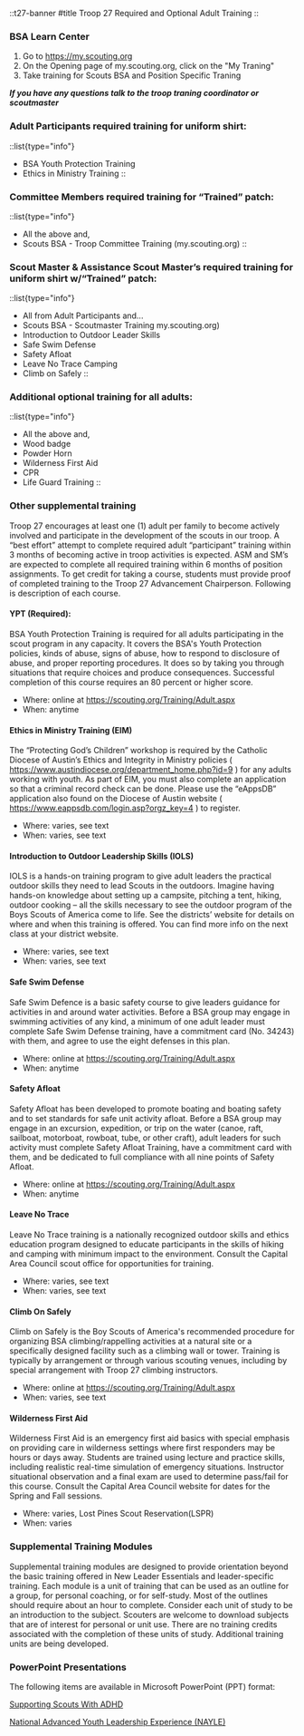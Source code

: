 
::t27-banner
#title
Troop 27 Required and Optional Adult Training
::

### BSA Learn Center

1. Go to https://my.scouting.org
2. On the Opening page of my.scouting.org, click on the "My Traning"
3. Take training for Scouts BSA and Position Specific Traning

***If you have any questions talk to the troop traning coordinator or scoutmaster***

### Adult Participants required training for uniform shirt:
::list{type="info"}
- BSA Youth Protection Training
- Ethics in Ministry Training
::

### Committee Members required training for “Trained” patch:
::list{type="info"}
- All the above and,
- Scouts BSA - Troop Committee Training (my.scouting.org)
::

### Scout Master & Assistance Scout Master’s required training for uniform shirt w/“Trained” patch:
::list{type="info"}
- All from Adult Participants and...
- Scouts BSA - Scoutmaster Training my.scouting.org)
- Introduction to Outdoor Leader Skills
- Safe Swim Defense
- Safety Afloat
- Leave No Trace Camping
- Climb on Safely
::

### Additional optional training for all adults:

::list{type="info"}
- All the above and,
- Wood badge
- Powder Horn
- Wilderness First Aid
- CPR
- Life Guard Training
::

### Other supplemental training
Troop 27 encourages at least one (1) adult per family to become actively involved and participate in the development of the scouts in our troop.  A “best effort” attempt to complete required adult “participant” training within 3 months of becoming active in troop activities is expected.  ASM and SM’s are expected to complete all required training within 6 months of position assignments.  To get credit for taking a course, students must provide proof of completed training to the Troop 27 Advancement Chairperson.  Following is description of each course.

#### YPT (Required):
BSA Youth Protection Training is required for all adults participating in the scout program in any capacity.  It covers the BSA's Youth Protection policies, kinds of abuse, signs of abuse, how to respond to disclosure of abuse, and proper reporting procedures. It does so by taking you through situations that require choices and produce consequences. Successful completion of this course requires an 80 percent or higher score.

- Where: online at https://scouting.org/Training/Adult.aspx
- When: anytime

#### Ethics in Ministry Training (EIM)
The “Protecting God’s Children” workshop is required by the Catholic Diocese of Austin’s Ethics and Integrity in Ministry policies ( https://www.austindiocese.org/department_home.php?id=9 ) for any adults working with youth.  As part of EIM, you must also complete an application so that a criminal record check can be done.  Please use the “eAppsDB” application also found on the Diocese of Austin website ( https://www.eappsdb.com/login.asp?orgz_key=4 ) to register.

- Where:  varies, see text
- When:  varies, see text

#### Introduction to Outdoor Leadership Skills (IOLS)

IOLS is a hands-on training program to give adult leaders the practical outdoor skills they need to lead Scouts in the outdoors.  Imagine having hands-on knowledge about setting up a campsite, pitching a tent, hiking, outdoor cooking – all the skills necessary to see the outdoor program of the Boys Scouts of America come to life.  See the districts’ website for details on where and when this training is offered.  You can find more info on the next class at your district website.

- Where:  varies, see text
- When:  varies, see text

#### Safe Swim Defense
Safe Swim Defence is a basic safety course to give leaders guidance for activities in and around water activities.  Before a BSA group may engage in swimming activities of any kind, a minimum of one adult leader must complete Safe Swim Defense training, have a commitment card (No. 34243) with them, and agree to use the eight defenses in this plan.

- Where:  online at https://scouting.org/Training/Adult.aspx
- When:  anytime

#### Safety Afloat
Safety Afloat has been developed to promote boating and boating safety and to set standards for safe unit activity afloat. Before a BSA group may engage in an excursion, expedition, or trip on the water (canoe, raft, sailboat, motorboat, rowboat, tube, or other craft), adult leaders for such activity must complete Safety Afloat Training, have a commitment card with them, and be dedicated to full compliance with all nine points of Safety Afloat.

- Where:  online at https://scouting.org/Training/Adult.aspx
- When:  anytime

#### Leave No Trace
Leave No Trace training is a nationally recognized outdoor skills and ethics education program designed to educate participants in the skills of hiking and camping with minimum impact to the environment.  Consult the Capital Area Council scout office for opportunities for training.

- Where:  varies, see text
- When:  varies, see text

#### Climb On Safely
Climb on Safely is the Boy Scouts of America's recommended procedure for organizing BSA climbing/rappelling activities at a natural site or a specifically designed facility such as a climbing wall or tower.  Training is typically by arrangement or through various scouting venues, including by special arrangement with Troop 27 climbing instructors.

- Where:  online at https://scouting.org/Training/Adult.aspx
- When:  varies, see text

#### Wilderness First Aid
Wilderness First Aid is an emergency first aid basics with special emphasis on providing care in wilderness settings where first responders may be hours or days away.  Students are trained using lecture and practice skills, including realistic real-time simulation of emergency situations.  Instructor situational observation and a final exam are used to determine pass/fail for this course.  Consult the Capital Area Council website for dates for the Spring and Fall sessions.

- Where: varies, Lost Pines Scout Reservation(LSPR)
- When: varies

### Supplemental Training Modules
Supplemental training modules are designed to provide orientation beyond the basic training offered in New Leader Essentials and leader-specific training. Each module is a unit of training that can be used as an outline for a group, for personal coaching, or for self-study. Most of the outlines should require about an hour to complete. Consider each unit of study to be an introduction to the subject. Scouters are welcome to download subjects that are of interest for personal or unit use. There are no training credits associated with the completion of these units of study. Additional training units are being developed.

### PowerPoint Presentations
The following items are available in Microsoft PowerPoint (PPT) format:

[Supporting Scouts With ADHD](https://filestore.scouting.org/filestore/ppt/ADHDTips.ppt)

[National Advanced Youth Leadership Experience (NAYLE)](https://www.scouting.org/programs/scouts-bsa/troop-resources/nayle/)
